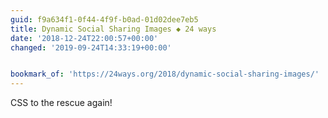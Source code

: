 ```yaml
---
guid: f9a634f1-0f44-4f9f-b0ad-01d02dee7eb5
title: Dynamic Social Sharing Images ◆ 24 ways
date: '2018-12-24T22:00:57+00:00'
changed: '2019-09-24T14:33:19+00:00'


bookmark_of: 'https://24ways.org/2018/dynamic-social-sharing-images/'
---
```


CSS to the rescue again!

